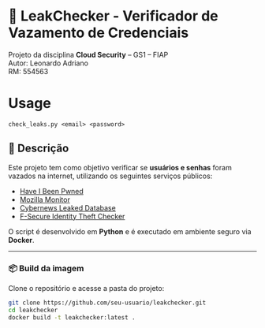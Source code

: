 # 🔐 LeakChecker - Verificador de Vazamento de Credenciais

Projeto da disciplina **Cloud Security** – GS1 – FIAP  
Autor: Leonardo Adriano  
RM: 554563

# Usage
```
check_leaks.py <email> <password>
```
## 📘 Descrição

Este projeto tem como objetivo verificar se **usuários e senhas** foram vazados na internet, utilizando os seguintes serviços públicos:

- [Have I Been Pwned](https://haveibeenpwned.com/)
- [Mozilla Monitor](https://monitor.firefox.com/)
- [Cybernews Leaked Database](https://cybernews.com/personal-data-leak-check/)
- [F-Secure Identity Theft Checker](https://www.f-secure.com/en/identity-theft-checker)

O script é desenvolvido em **Python** e é executado em ambiente seguro via **Docker**.

---

### 📦 Build da imagem

Clone o repositório e acesse a pasta do projeto:

```bash
git clone https://github.com/seu-usuario/leakchecker.git
cd leakchecker
docker build -t leakchecker:latest .
